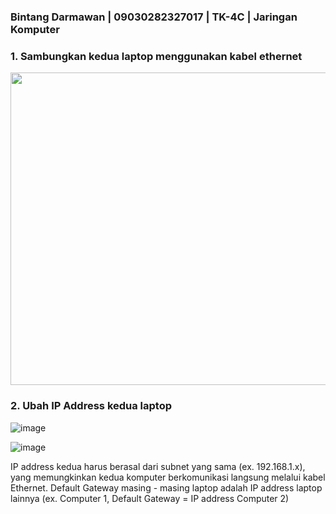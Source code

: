 ### Bintang Darmawan | 09030282327017 | TK-4C | Jaringan Komputer


### 1. Sambungkan kedua laptop menggunakan kabel ethernet
<img src="https://github.com/user-attachments/assets/2fc86f28-aaf4-4b07-8080-b0f4fafd4aee" width="800" height="500" />

### 2. Ubah IP Address kedua laptop 

![image](https://github.com/user-attachments/assets/22bba21c-8f79-42b6-bed8-710a5836b4ca)

![image](https://github.com/user-attachments/assets/c109a298-bb15-4f63-a7e9-cb0f36eea625)

IP address kedua harus berasal dari subnet yang sama (ex. 192.168.1.x), yang memungkinkan kedua komputer berkomunikasi langsung melalui kabel Ethernet.
Default Gateway masing - masing laptop adalah IP address laptop lainnya (ex. Computer 1, Default Gateway = IP address Computer 2)

